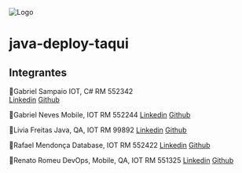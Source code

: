 ![Logo](https://i.ibb.co/qngRpZv/TAQUI-BANNER.png)

# java-deploy-taqui

## Integrantes
:small_blue_diamond:Gabriel Sampaio
IOT, C#
RM 552342		
<a href="https://www.linkedin.com/in/gabrielsampaiogianini/">Linkedin</a>
<a href="https://github.com/gabrielsampaiog">Github</a>

:small_blue_diamond:Gabriel Neves
Mobile, IOT
RM 552244
<a href="https://www.linkedin.com/in/-gabriel-neves/">Linkedin</a>
<a href="https://github.com/Neveszera">Github</a>

:small_blue_diamond:Livia Freitas
Java, QA, IOT
RM 99892
<a href="https://www.linkedin.com/in/l%C3%ADvia-freitas-ferreira/">Linkedin</a>
<a href="https://github.com/freitaslivia">Github</a>

:small_blue_diamond:Rafael Mendonça
Database, IOT
RM 552422
<a href="https://www.linkedin.com/in/rafael-henrique-de-mendon%C3%A7a-51263326b/">Linkedin</a>
<a href="https://github.com/rhmendonca">Github</a>

:small_blue_diamond:Renato Romeu
DevOps, Mobile, QA, IOT
RM 551325
<a href="https://www.linkedin.com/in/renato-russano-706423a3/">Linkedin</a>
<a href="https://github.com/RenatoRussano">Github</a>
